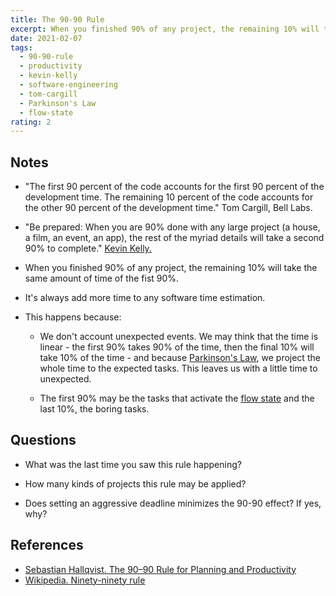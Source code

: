 ```yaml
---
title: The 90-90 Rule
excerpt: When you finished 90% of any project, the remaining 10% will take the same amount of time of the fist 90%.
date: 2021-02-07
tags:
  - 90-90-rule
  - productivity
  - kevin-kelly
  - software-engineering
  - tom-cargill
  - Parkinson's Law
  - flow-state
rating: 2
---
```


## Notes

- "The first 90 percent of the code accounts for the first 90 percent of the development time. The remaining 10 percent of the code accounts for the other 90 percent of the development time." Tom Cargill, Bell Labs.

- "Be prepared: When you are 90% done with any large project (a house, a film, an event, an app), the rest of the myriad details will take a second 90% to complete." [Kevin Kelly.](https://kk.org/thetechnium/68-bits-of-unsolicited-advice/)

- When you finished 90% of any project, the remaining 10% will take the same amount of time of the fist 90%.

- It's always add more time to any software time estimation.

- This happens because:

  - We don't account unexpected events. We may think that the time is linear - the first 90% takes 90% of the time, then the final 10% will take 10% of the time - and because [Parkinson's Law](/zettelkasten/parkinsons-law), we project the whole time to the expected tasks. This leaves us with a little time to unexpected.

  - The first 90% may be the tasks that activate the [flow state](/zettelkasten/flow-state-psychology) and the last 10%, the boring tasks.

## Questions

- What was the last time you saw this rule happening?

- How many kinds of projects this rule may be applied?

- Does setting an aggressive deadline minimizes the 90-90 effect? If yes, why?

## References

- [Sebastian Hallqvist. The 90–90 Rule for Planning and Productivity](https://medium.com/the-post-grad-survival-guide/the-90-90-rule-for-productivity-and-planning-81357692bfc)
- [Wikipedia. Ninety-ninety rule](https://en.wikipedia.org/wiki/Ninety-ninety_rule)
